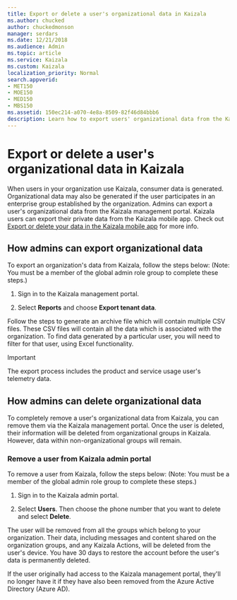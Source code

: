 ```yaml
---
title: Export or delete a user's organizational data in Kaizala
ms.author: chucked
author: chuckedmonson
manager: serdars
ms.date: 12/21/2018
ms.audience: Admin
ms.topic: article
ms.service: Kaizala
ms.custom: Kaizala
localization_priority: Normal
search.appverid:
- MET150
- MOE150
- MED150
- MBS150
ms.assetid: 150ec214-a070-4e8a-8509-82f46d84bbb6
description: Learn how to export users' organizational data from the Kaizala management portal.
---
```


# Export or delete a user's organizational data in Kaizala

When users in your organization use Kaizala, consumer data is generated. Organizational data may also be generated if the user participates in an enterprise group established by the organization. Admins can export a user's organizational data from the Kaizala management portal. Kaizala users can export their private data from the Kaizala mobile app. Check out [Export or delete your data in the Kaizala mobile app](export-or-delete-your-data.md) for more info. 
  
## How admins can export organizational data

To export an organization's data from Kaizala, follow the steps below: 
(Note: You must be a member of the global admin role group to complete these steps.)
  
1. Sign in to the Kaizala management portal.
    
2. Select **Reports** and choose **Export tenant data**.
    
Follow the steps to generate an archive file which will contain multiple CSV files. These CSV files will contain all the data which is associated with the organization. To find data generated by a particular user, you will need to filter for that user, using Excel functionality.
  
> [!IMPORTANT]
> The export process includes the product and service usage user's telemetry data. 
  
## How admins can delete organizational data

To completely remove a user's organizational data from Kaizala, you can remove them via the Kaizala management portal. Once the user is deleted, their information will be deleted from organizational groups in Kaizala. However, data within non-organizational groups will remain.
  
### Remove a user from Kaizala admin portal

To remove a user from Kaizala, follow the steps below:
(Note: You must be a member of the global admin role group to complete these steps.)
  
1. Sign in to the Kaizala admin portal.
    
2. Select **Users**. Then choose the phone number that you want to delete and select **Delete**.
    
The user will be removed from all the groups which belong to your organization. Their data, including messages and content shared on the organization groups, and any Kaizala Actions, will be deleted from the user's device. You have 30 days to restore the account before the user's data is permanently deleted.
  
If the user originally had access to the Kaizala management portal, they'll no longer have it if they have also been removed from the Azure Active Directory (Azure AD).
  

